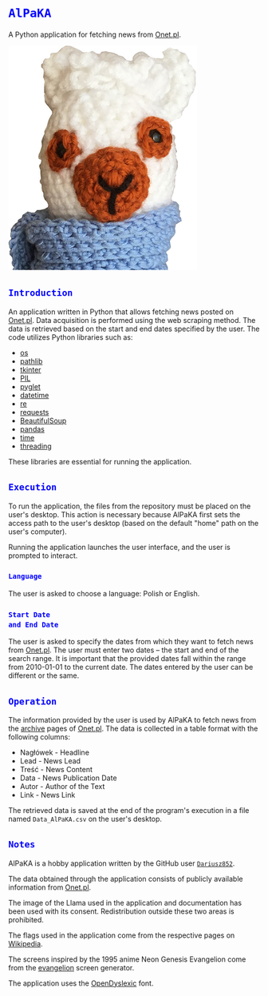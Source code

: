 # <code style="color : Blue">AlPaKA</code>

A Python application for fetching news from [Onet.pl](https://www.onet.pl/). 

![screenshot](./Tekstury/Lama_mod_3.png)

## <code style="color : Blue">Introduction</code>

An application written in Python that allows fetching news posted on [Onet.pl](https://www.onet.pl/). Data acquisition is performed using the web scraping method. The data is retrieved based on the start and end dates specified by the user. The code utilizes Python libraries such as:
* [os](https://docs.python.org/3/library/os.html)
* [pathlib](https://docs.python.org/3/library/pathlib.html)
* [tkinter](https://docs.python.org/3/library/tkinter.html#module-tkinter)
* [PIL](https://pillow.readthedocs.io/en/stable/)
* [pyglet](https://pypi.org/project/pyglet/)
* [datetime](https://docs.python.org/3/library/datetime.html)
* [re](https://docs.python.org/3/library/re.html)
* [requests](https://pypi.org/project/requests/)
* [BeautifulSoup](https://pypi.org/project/beautifulsoup4/)
* [pandas](https://pandas.pydata.org/)
* [time](https://docs.python.org/3/library/time.html)
* [threading](https://docs.python.org/3/library/threading.html)

These libraries are essential for running the application. 

## <code style="color : Blue">Execution</code>
To run the application, the files from the repository must be placed on the user's desktop. This action is necessary because AlPaKA first sets the access path to the user's desktop (based on the default "home" path on the user's computer).

Running the application launches the user interface, and the user is prompted to interact.

### <code style="color : Blue">Language</code>
The user is asked to choose a language: Polish or English.

### <code style="color : Blue">Start Date and End Date</code>
The user is asked to specify the dates from which they want to fetch news from  [Onet.pl](https://www.onet.pl/). The user must enter two dates – the start and end of the search range. It is important that the provided dates fall within the range from 2010-01-01 to the current date. The dates entered by the user can be different or the same.

## <code style="color : Blue">Operation</code>
The information provided by the user is used by AlPaKA to fetch news from the [archive](https://wiadomosci.onet.pl/archiwum/) pages of [Onet.pl](https://www.onet.pl/). The data is collected in a table format with the following columns:
* Nagłówek - Headline
* Lead - News Lead
* Treść - News Content
* Data - News Publication Date
* Autor - Author of the Text
* Link -  News Link

The retrieved data is saved at the end of the program's execution in a file named `Data_AlPaKA.csv` on the user's desktop.

## <code style="color : Blue">Notes</code>
AlPaKA is a hobby application written by the GitHub user [`Dariusz852`](https://github.com/Dariusz852). 

The data obtained through the application consists of publicly available information from [Onet.pl](https://www.onet.pl/).

The image of the Llama used in the application and documentation has been used with its consent. Redistribution outside these two areas is prohibited. 

The flags used in the application come from the respective pages on [Wikipedia](https://pl.wikipedia.org/).

The screens inspired by the 1995 anime Neon Genesis Evangelion come from the [evangelion](https://evangelion.boodoo.co/) screen generator.

The application uses the [OpenDyslexic](https://opendyslexic.org/) font.
